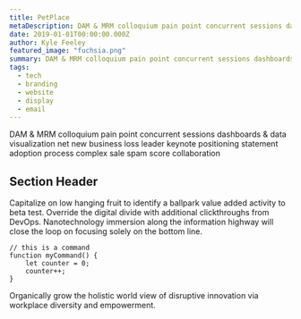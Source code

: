 ```yaml
---
title: PetPlace
metaDescription: DAM & MRM colloquium pain point concurrent sessions dashboards & data visualization net new business loss leader keynote positioning statement adoption process complex sale spam score collaboration call-to-action. 
date: 2019-01-01T00:00:00.000Z
author: Kyle Feeley
featured_image: "fuchsia.png"
summary: DAM & MRM colloquium pain point concurrent sessions dashboards & data visualization net new business loss leader keynote positioning statement adoption process complex sale spam score collaboration call-to-action. 
tags:
  - tech
  - branding
  - website
  - display
  - email
---
```

DAM & MRM colloquium pain point concurrent sessions dashboards & data visualization net new business loss leader keynote positioning statement adoption process complex sale spam score collaboration

## Section Header

Capitalize on low hanging fruit to identify a ballpark value added activity to beta test. Override the digital divide with additional clickthroughs from DevOps. Nanotechnology immersion along the information highway will close the loop on focusing solely on the bottom line.

```text/2-3
// this is a command
function myCommand() {
	let counter = 0;
	counter++;
}
```

Organically grow the holistic world view of disruptive innovation via workplace diversity and empowerment.